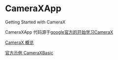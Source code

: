 # CameraXApp
Getting Started with CameraX

CameraXApp 代码源于[google官方的开始学习CameraX](https://codelabs.developers.google.com/codelabs/camerax-getting-started/#0)


[CameraX 概览](https://developer.android.google.cn/training/camerax)

[官方示例 CameraXBasic](https://github.com/android/camera/tree/master/CameraXBasic)

